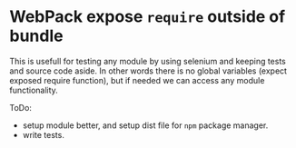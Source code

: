 WebPack expose `require` outside of bundle
==========================================

This is usefull for testing any module by using selenium and keeping tests and source code aside.
In other words there is no global variables (expect exposed require function), 
but if needed we can access any module functionality.

ToDo:

* setup module better, and setup dist file for `npm` package manager.
* write tests.
